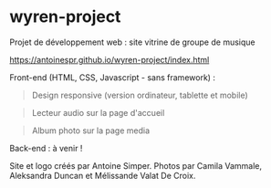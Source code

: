 # wyren-project
Projet de développement web : site vitrine de groupe de musique

https://antoinespr.github.io/wyren-project/index.html

Front-end (HTML, CSS, Javascript - sans framework) :
> Design responsive (version ordinateur, tablette et mobile)

> Lecteur audio sur la page d'accueil

> Album photo sur la page media

Back-end : à venir !


Site et logo créés par Antoine Simper. Photos par Camila Vammale, Aleksandra Duncan et Mélissande Valat De Croix.
